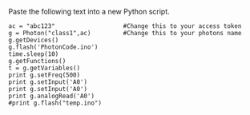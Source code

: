 Paste the following text into a new Python script.

    ac = "abc123"                   #Change this to your access token
    g = Photon("class1",ac)         #Change this to your photons name
    g.getDevices()
    g.flash('PhotonCode.ino')
    time.sleep(10)
    g.getFunctions()
    t = g.getVariables()
    print g.setFreq(500)
    print g.setInput('A0')
    print g.setInput('A0')
    print g.analogRead('A0')
    #print g.flash("temp.ino")
